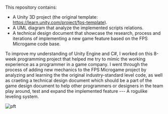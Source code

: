 This repository contains:
- A Unity 3D project (the original template: https://learn.unity.com/project/fps-template).
- A UML diagram that analyze the implemented scripts relations.
- A technical design document that showcase the research, process and iterations of implementing a new game feature based on the FPS Microgame code base.

To improve my understanding of Unity Engine and C#, I worked on this 8-week programming project that helped me try to mimic the working experience as a programmer in a game company.
I went through the process of adding new mechanics to the FPS Microgame project by analyzing and learning the the original industry-standard level code, as well as craeting a technical design document which should be a part of the game design document to help other programmers or designers in the team play around, test and expand the implemented feature --- A rogulike leveling system.

![pft](https://github.com/Floorban/ProgrammingFocusTrack/assets/120114076/201dc887-6d3b-4761-9e5d-69139fb20c6d)
